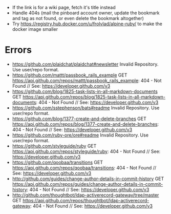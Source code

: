 * If the link is for a wiki page, fetch it's title instead
* Handle 404s (mail the pinboard account owner, update the bookmark and tag as not found, or even delete the bookmark altogether)
* Try https://registry.hub.docker.com/u/frolvlad/alpine-ruby/ to make the docker image smaller

# Errors
* https://github.com/plaidchat/plaidchat#newsletter Invalid Repository. Use user/repo format.
* https://github.com/mattt/passbook_rails_example GET https://api.github.com/repos/mattt/passbook_rails_example: 404 - Not Found // See: https://developer.github.com/v3
* https://github.com/blog/1825-task-lists-in-all-markdown-documents GET https://api.github.com/repos/blog/1825-task-lists-in-all-markdown-documents: 404 - Not Found // See: https://developer.github.com/v3
* https://github.com/sstephenson/bats#readme Invalid Repository. Use user/repo format.
* https://github.com/blog/1377-create-and-delete-branches GET https://api.github.com/repos/blog/1377-create-and-delete-branches: 404 - Not Found // See: https://developer.github.com/v3
* https://github.com/ruby-ore/ore#readme Invalid Repository. Use user/repo format.
* https://github.com/styleguide/ruby GET https://api.github.com/repos/styleguide/ruby: 404 - Not Found // See: https://developer.github.com/v3
* https://github.com/qoobaa/transitions GET https://api.github.com/repos/qoobaa/transitions: 404 - Not Found // See: https://developer.github.com/v3
* http://github.com/guides/change-author-details-in-commit-history GET https://api.github.com/repos/guides/change-author-details-in-commit-history: 404 - Not Found // See: https://developer.github.com/v3
* http://github.com/thoughtbot/ldap-activerecord-gateway/tree/master GET https://api.github.com/repos/thoughtbot/ldap-activerecord-gateway: 404 - Not Found // See: https://developer.github.com/v3
